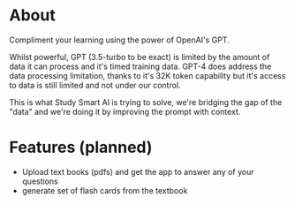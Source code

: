# About

Compliment your learning using the power of OpenAI's GPT.

Whilst powerful, GPT (3.5-turbo to be exact) is limited by the amount of data it can process and it's timed training data. GPT-4 does address the data processing limitation,
thanks to it's 32K token capability but it's access to data is still limited and not under our control. 

This is what Study Smart AI is trying to solve, we're bridging the gap of the "data" and we're doing it by improving the prompt with context. 

# Features (planned)
- Upload text books (pdfs) and get the app to answer any of your questions
- generate set of flash cards from the textbook
